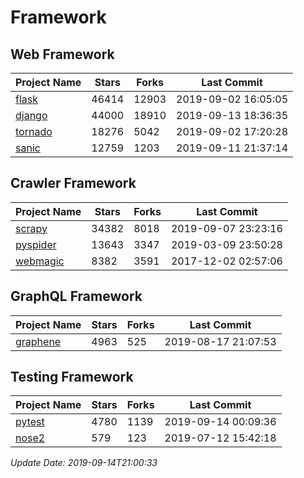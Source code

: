 # Framework

## Web Framework

| Project Name | Stars | Forks | Last Commit |
| ------------ | ----- | ----- | ----------- |
| [flask](https://github.com/pallets/flask) | 46414 | 12903 | 2019-09-02 16:05:05 |
| [django](https://github.com/django/django) | 44000 | 18910 | 2019-09-13 18:36:35 |
| [tornado](https://github.com/tornadoweb/tornado) | 18276 | 5042 | 2019-09-02 17:20:28 |
| [sanic](https://github.com/huge-success/sanic) | 12759 | 1203 | 2019-09-11 21:37:14 |

## Crawler Framework

| Project Name | Stars | Forks | Last Commit |
| ------------ | ----- | ----- | ----------- |
| [scrapy](https://github.com/scrapy/scrapy) | 34382 | 8018 | 2019-09-07 23:23:16 |
| [pyspider](https://github.com/binux/pyspider) | 13643 | 3347 | 2019-03-09 23:50:28 |
| [webmagic](https://github.com/code4craft/webmagic) | 8382 | 3591 | 2017-12-02 02:57:06 |

## GraphQL Framework

| Project Name | Stars | Forks | Last Commit |
| ------------ | ----- | ----- | ----------- |
| [graphene](https://github.com/graphql-python/graphene) | 4963 | 525 | 2019-08-17 21:07:53 |

## Testing Framework

| Project Name | Stars | Forks | Last Commit |
| ------------ | ----- | ----- | ----------- |
| [pytest](https://github.com/pytest-dev/pytest) | 4780 | 1139 | 2019-09-14 00:09:36 |
| [nose2](https://github.com/nose-devs/nose2) | 579 | 123 | 2019-07-12 15:42:18 |

*Update Date: 2019-09-14T21:00:33*